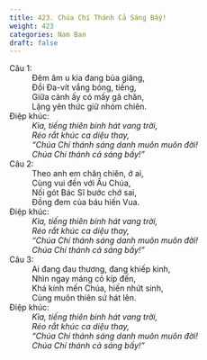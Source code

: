 ```yaml
---
title: 423. Chúa Chí Thánh Cả Sáng Bấy!
weight: 423
categories: Nam Ban
draft: false
---
```

<dl><dt>Câu 1:</dt><dd data-verse="1">Đêm âm u kia đang bủa giăng, <br/>Đồi Đa-vít vắng bóng, tiếng, <br/>Giữa cảnh ấy có mấy gã chăn, <br/>Lặng yên thức giữ nhóm chiên. </dd><dt>Điệp khúc:</dt><dd data-chorus="1"><em>Kìa, tiếng thiên binh hát vang trời, <br/>Réo rắt khúc ca diệu thay, <br/>“Chúa Chí thánh sáng danh muôn muôn đời! <br/>Chúa Chí thánh cả sáng bấy!” </em></dd><dt>Câu 2:</dt><dd data-verse="2">Theo anh em chăn chiên, ớ ai, <br/>Cùng vui đến với Ấu Chúa, <br/>Nối gót Bác Sĩ bước chớ sai, <br/>Đồng đem của báu hiến Vua. </dd><dt>Điệp khúc:</dt><dd data-chorus="1"><em>Kìa, tiếng thiên binh hát vang trời, <br/>Réo rắt khúc ca diệu thay, <br/>“Chúa Chí thánh sáng danh muôn muôn đời! <br/>Chúa Chí thánh cả sáng bấy!” </em></dd><dt>Câu 3:</dt><dd data-verse="3">Ai đang đau thương, đang khiếp kinh, <br/>Nhìn ngay máng cỏ kíp đến, <br/>Khá kính mến Chúa, hiến nhứt sinh, <br/>Cùng muôn thiên sứ hát lên. </dd><dt>Điệp khúc:</dt><dd data-chorus="1"><em>Kìa, tiếng thiên binh hát vang trời, <br/>Réo rắt khúc ca diệu thay, <br/>“Chúa Chí thánh sáng danh muôn muôn đời! <br/>Chúa Chí thánh cả sáng bấy!” </em></dd></dl>